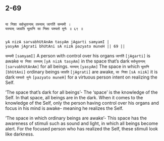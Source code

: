 ## 2-69


```shloka-sa

या निशा सर्वभूतानाम् तस्याम् जागर्ति सम्यमी ।
यस्याम् जाग्रति भूतानि सा निशा पश्यतो मुनेः ॥ ६९ ॥

```
```shloka-sa-hk

yA nizA sarvabhUtAnAm tasyAm jAgarti samyamI |
yasyAm jAgrati bhUtAni sA nizA pazyato muneH || 69 ||

```
`सम्यमी` `[samyamI]` A person with control over his organs `जागर्ति` `[jAgarti]` is awake `या निशा तस्याम्` `[yA nizA tasyAm]` in the space that’s dark `सर्वभूतानाम्` `[sarvabhUtAnAm]` for all beings. `यस्याम्` `[yasyAm]` The space in which `भूतानि` `[bhUtAni]` ordinary beings `जाग्रति` `[jAgrati]` are awake, `सा निशा` `[sA nizA]` it is dark `पश्यतो मुनेः` `[pazyato muneH]` for a virtuous person intent on realizing the Self.

‘The space that’s dark for all beings’- The ‘space’ is the knowledge of the Self. In that space, all beings are in the dark. When it comes to the knowledge of the Self, only the person having control over his organs and focus in his mind is awake- meaning he realizes the Self.

‘The space in which ordinary beings are awake’- This space has the awareness of stimuli such as sound and light, in which all beings become alert. For the focused person who has realized the Self, these stimuli look like darkness.


